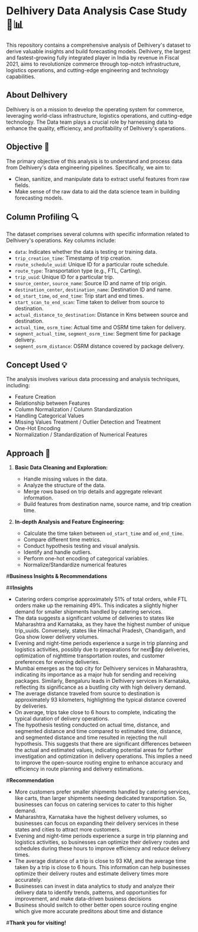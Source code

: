 # Delhivery Data Analysis Case Study 🚚📊

This repository contains a comprehensive analysis of Delhivery's dataset to derive valuable insights and build forecasting models. Delhivery, the largest and fastest-growing fully integrated player in India by revenue in Fiscal 2021, aims to revolutionize commerce through top-notch infrastructure, logistics operations, and cutting-edge engineering and technology capabilities.

## About Delhivery 

Delhivery is on a mission to develop the operating system for commerce, leveraging world-class infrastructure, logistics operations, and cutting-edge technology. The Data team plays a crucial role by harnessing data to enhance the quality, efficiency, and profitability of Delhivery's operations.

## Objective 🎯

The primary objective of this analysis is to understand and process data from Delhivery's data engineering pipelines. Specifically, we aim to:

- Clean, sanitize, and manipulate data to extract useful features from raw fields.
- Make sense of the raw data to aid the data science team in building forecasting models.

## Column Profiling 🔍

The dataset comprises several columns with specific information related to Delhivery's operations. Key columns include:

- `data`: Indicates whether the data is testing or training data.
- `trip_creation_time`: Timestamp of trip creation.
- `route_schedule_uuid`: Unique ID for a particular route schedule.
- `route_type`: Transportation type (e.g., FTL, Carting).
- `trip_uuid`: Unique ID for a particular trip.
- `source_center`, `source_name`: Source ID and name of trip origin.
- `destination_center`, `destination_name`: Destination ID and name.
- `od_start_time`, `od_end_time`: Trip start and end times.
- `start_scan_to_end_scan`: Time taken to deliver from source to destination.
- `actual_distance_to_destination`: Distance in Kms between source and destination.
- `actual_time`, `osrm_time`: Actual time and OSRM time taken for delivery.
- `segment_actual_time`, `segment_osrm_time`: Segment time for package delivery.
- `segment_osrm_distance`: OSRM distance covered by package delivery.

## Concept Used 💡

The analysis involves various data processing and analysis techniques, including:

- Feature Creation
- Relationship between Features
- Column Normalization / Column Standardization
- Handling Categorical Values
- Missing Values Treatment / Outlier Detection and Treatment
- One-Hot Encoding
- Normalization / Standardization of Numerical Features

## Approach 🚀

1. **Basic Data Cleaning and Exploration:**
   - Handle missing values in the data.
   - Analyze the structure of the data.
   - Merge rows based on trip details and aggregate relevant information.
   - Build features from destination name, source name, and trip creation time.

2. **In-depth Analysis and Feature Engineering:**
   - Calculate the time taken between `od_start_time` and `od_end_time`.
   - Compare different time metrics.
   - Conduct hypothesis testing and visual analysis.
   - Identify and handle outliers.
   - Perform one-hot encoding of categorical variables.
   - Normalize/Standardize numerical features

#**Business Insights & Recommendations**

##**Insights**
- Catering orders comprise approximately 51% of total orders, while FTL orders make up the remaining 49%. This indicates a
slightly higher demand for smaller shipments handled by catering services.
- The data suggests a significant volume of deliveries to states like Maharashtra and Karnataka, as they have the highest number
of unique trip_uuids. Conversely, states like Himachal Pradesh, Chandigarh, and Goa show lower delivery volumes.
- Evening and night-time periods experience a surge in trip planning and logistics activities, possibly due to preparations for nextday deliveries, optimization of nighttime transportation routes, and customer preferences for evening deliveries.
- Mumbai emerges as the top city for Delhivery services in Maharashtra, indicating its importance as a major hub for sending and
receiving packages. Similarly, Bengaluru leads in Delhivery services in Karnataka, reflecting its significance as a bustling city with
high delivery demand.
- The average distance traveled from source to destination is approximately 93 kilometers, highlighting the typical distance
covered by deliveries.
- On average, trips take close to 6 hours to complete, indicating the typical duration of delivery operations.
- The hypothesis testing conducted on actual time, distance, and segmented distance and time compared to estimated time,
distance, and segmented distance and time resulted in rejecting the null hypothesis. This suggests that there are significant
differences between the actual and estimated values, indicating potential areas for further investigation and optimization in
delivery operations. This implies a need to improve the open-source routing engine to enhance accuracy and efficiency in route
planning and delivery estimations.

#**Recommendation**
- More customers prefer smaller shipments handled by catering services, like carts, than larger shipments needing dedicated
transportation. So, businesses can focus on catering services to cater to this higher demand.
- Maharashtra, Karnataka have the highest delivery volumes, so businesses can focus on expanding their delivery services in
these states and cities to attract more customers.
- Evening and night-time periods experience a surge in trip planning and logistics activities, so businesses can optimize their
delivery routes and schedules during these hours to improve efficiency and reduce delivery times.
- The average distance of a trip is close to 93 KM, and the average time taken by a trip is close to 6 hours. This information can
help businesses optimize their delivery routes and estimate delivery times more accurately.
- Businesses can invest in data analytics to study and analyze their delivery data to identify trends, patterns, and opportunities for
improvement, and make data-driven business decisions
- Business should switch to other better open source routing engine which give more accurate preditons about time and distance


#**Thank you for visiting!**
